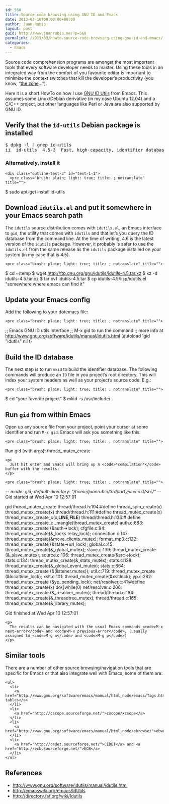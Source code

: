 ```yaml
---
id: 568
title: Source code browsing using GNU ID and Emacs
date: 2013-03-10T00:00:00+00:00
author: Juan Rubio
layout: post
guid: http://www.juanrubio.me/?p=568
permalink: /2013/03/howto-source-code-browsing-using-gnu-id-and-emacs/
categories:
  - Emacs
---
```

Source code comprehension programs are amongst the most important tools that every software developer needs to master. Using these tools in an integrated way from the comfort of you favourite editor is important to minimise the context switches that kill the developer&#8217;s productivity (you know, &#8220;[the zone](http://lifehacker.com/5920484/what-is-the-zone-anyway)&hellip;&#8221;). 

Here it is a short HowTo on how I use [GNU ID Utils](http://www.gnu.org/software/idutils/) from Emacs. This assumes some Linux/Debian derivative (in my case Ubuntu 12.04) and a C/C++ project, but other languages like Perl or Java are also supported by GNU ID. 

<div id="outline-container-1" class="outline-2">
  <h2 id="sec-1">
    Verify that the <code>id-utils</code> Debian package is installed
  </h2>
  
  <div class="outline-text-2" id="text-1">
    <pre class="brush: plain; light: true; title: ; notranslate" title="">
$ dpkg -l | grep id-utils
ii  id-utils  4.5-3  Fast, high-capacity, identifier database tool
</pre>
  </div>
  
  <div id="outline-container-1-1" class="outline-3">
    <h3 id="sec-1-1">
      Alternatively, install it
    </h3>
    
    <div class="outline-text-3" id="text-1-1">
      <pre class="brush: plain; light: true; title: ; notranslate" title="">
$ sudo apt-get install id-utils
</pre></p>
    </div>
  </div>
</div>

<div id="outline-container-2" class="outline-2">
  <h2 id="sec-2">
    Download <code>idutils.el</code> and put it somewhere in your Emacs search path
  </h2>
  
  <div class="outline-text-2" id="text-2">
    <p>
      The <code>idutils</code> source distribution comes with <code>idutils.el</code>, an Emacs interface to <code>gid</code>, the utility that comes with <code>idutils</code> and that let&#8217;s you query the ID database from the command line. At the time of writing, 4.6 is the latest version of the <code>idutils</code> package. However, it probably is safer to use the <code>idutils.el</code> from the same release as the <code>idutils</code> package installed on your system (in my case that is 4.5).
    </p>
    
    <pre class="brush: plain; light: true; title: ; notranslate" title="">
$ cd ~/temp
$ wget http://ftp.gnu.org/gnu/idutils/idutils-4.5.tar.xz
$ xz -d idutils-4.5.tar.xz
$ tar xvf idutils-4.5.tar
$ cp idutils-4.5/lisp/idutils.el "somewhere where emacs can find it"
</pre>
  </div>
</div>

<div id="outline-container-3" class="outline-2">
  <h2 id="sec-3">
    Update your Emacs config
  </h2>
  
  <div class="outline-text-2" id="text-3">
    <p>
      Add the following to your dotemacs file:
    </p>
    
    <pre class="brush: plain; light: true; title: ; notranslate" title="">
;; Emacs GNU ID utils interface
;; M-x gid to run the command
;; more info at http://www.gnu.org/software/idutils/manual/idutils.html
(autoload 'gid "idutils" nil t)
</pre>
  </div>
</div>

<div id="outline-container-4" class="outline-2">
  <h2 id="sec-4">
    Build the ID database
  </h2>
  
  <div class="outline-text-2" id="text-4">
    <p>
      The next step is to run <code>mkid</code> to build the identifier database. The following commands will produce an <code>ID</code> file in you project&#8217;s root directory. This will index your system headers as well as your project&#8217;s source code. E.g.:
    </p>
    
    <pre class="brush: plain; light: true; title: ; notranslate" title="">
$ cd "your favorite project"
$ mkid -s /usr/include/ .
</pre>
  </div>
</div>

<div id="outline-container-5" class="outline-2">
  <h2 id="sec-5">
    Run <code>gid</code> from within Emacs
  </h2>
  
  <div class="outline-text-2" id="text-5">
    <p>
      Open up any source file from your project, point your cursor at some identifier and run <code>M-x gid</code>. Emacs will ask you something like this:
    </p>
    
    <pre class="brush: plain; light: true; title: ; notranslate" title="">
Run gid (with args): thread_mutex_create
</pre>
    
    <p>
      Just hit enter and Emacs will bring up a <code>*compilation*</code> buffer with the results:
    </p>
    
    <pre class="brush: plain; light: true; title: ; notranslate" title="">
-*- mode: gid; default-directory: "/home/juanrubio/3rdparty/icecast/src/" -*-
Gid started at Wed Apr 10 12:57:01

gid thread_mutex_create
thread/thread.h:104:#define thread_spin_create(x)  thread_mutex_create(x)
thread/thread.h:111:#define thread_mutex_create(x) thread_mutex_create_c(x,__LINE__,__FILE__)
thread/thread.h:136:# define thread_mutex_create_c _mangle(thread_mutex_create)
auth.c:683:        thread_mutex_create (&amp;auth-&gt;lock);
cfgfile.c:94:    thread_mutex_create(&amp;_locks.relay_lock);
connection.c:147:    thread_mutex_create(&amp;move_clients_mutex);
format_mp3.c:122:    thread_mutex_create (&amp;state-&gt;url_lock);
global.c:45:    thread_mutex_create(&amp;_global_mutex);
slave.c:139:    thread_mutex_create (&amp;_slave_mutex);
source.c:106:        thread_mutex_create(&amp;src-&gt;lock);
stats.c:134:    thread_mutex_create(&amp;_stats_mutex);
stats.c:138:    thread_mutex_create(&amp;_global_event_mutex);
stats.c:864:    thread_mutex_create (&amp;(listener.mutex));
util.c:719:         thread_mutex_create (&amp;localtime_lock);
xslt.c:101:    thread_mutex_create(&amp;xsltlock);
yp.c:282:    thread_mutex_create (&amp;yp_pending_lock);
net/resolver.c:41:#define thread_mutex_create(x) do{}while(0)
net/resolver.c:206:        thread_mutex_create (&amp;_resolver_mutex);
thread/thread.c:164:    thread_mutex_create(&amp;_threadtree_mutex);
thread/thread.c:165:    thread_mutex_create(&amp;_library_mutex);    

Gid finished at Wed Apr 10 12:57:01
</pre>
    
    <p>
      The results can be navigated with the usual Emacs commands <code>M-x next-error</code> and <code>M-x previous-error</code>, (usually assigned to <code>M-g n</code> and <code>M-g p</code>)
    </p>
  </div>
</div>

<div id="outline-container-6" class="outline-2">
  <h2 id="sec-6">
    Similar tools
  </h2>
  
  <div class="outline-text-2" id="text-6">
    <p>
      There are a number of other source browsing/navigation tools that are specific for Emacs or that also integrate well with Emacs, some of them are:
    </p>
    
    <ul>
      <li>
        <a href="http://www.gnu.org/software/emacs/manual/html_node/emacs/Tags.html">Tags tables</a>
      </li>
      <li>
        <a href="http://cscope.sourceforge.net/">cscope/xcsope</a>
      </li>
      <li>
        <a href="http://www.gnu.org/software/emacs/manual/html_node/ebrowse/">ebwrose</a>
      </li>
      <li>
        <a href="http://cedet.sourceforge.net/">CEDET</a> and <a href="http://ecb.sourceforge.net/">ECB</a>
      </li>
    </ul>
  </div>
</div>

<div id="outline-container-7" class="outline-2">
  <h2 id="sec-7">
    References
  </h2>
  
  <div class="outline-text-2" id="text-7">
    <ul>
      <li>
        <a href="http://www.gnu.org/software/idutils/manual/idutils.html">http://www.gnu.org/software/idutils/manual/idutils.html</a>
      </li>
      <li>
        <a href="http://emacswiki.org/emacs/IdUtils">http://emacswiki.org/emacs/IdUtils</a>
      </li>
      <li>
        <a href="http://directory.fsf.org/wiki/Idutils">http://directory.fsf.org/wiki/Idutils</a>
      </li>
    </ul>
  </div>
</div>
